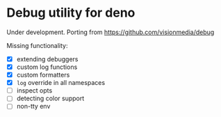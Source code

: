 # Debug utility for deno

Under development. Porting from https://github.com/visionmedia/debug

Missing functionality:

- [x] extending debuggers
- [x] custom log functions
- [x] custom formatters
- [x] `log` override in all namespaces
- [ ] inspect opts
- [ ] detecting color support
- [ ] non-tty env
